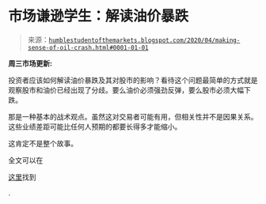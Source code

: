 <!--yml

分类：未分类

date: 2024-05-18 02:18:16

-->

# 市场谦逊学生：解读油价暴跌

> 来源：[`humblestudentofthemarkets.blogspot.com/2020/04/making-sense-of-oil-crash.html#0001-01-01`](https://humblestudentofthemarkets.blogspot.com/2020/04/making-sense-of-oil-crash.html#0001-01-01)

**周三市场更新:**

投资者应该如何解读油价暴跌及其对股市的影响？看待这个问题最简单的方式就是观察股市和油价已经出现了分歧。要么油价必须强劲反弹，要么股市必须大幅下跌。

那是一种基本的战术观点。虽然这对交易者可能有用，但相关性并不是因果关系。这些业绩差距可能比任何人预期的都要长得多才能缩小。

这肯定不是整个故事。

全文可以在

[这里](https://humblestudentofthemarkets.com/2020/04/22/making-sense-of-the-oil-crash/)找到

.
